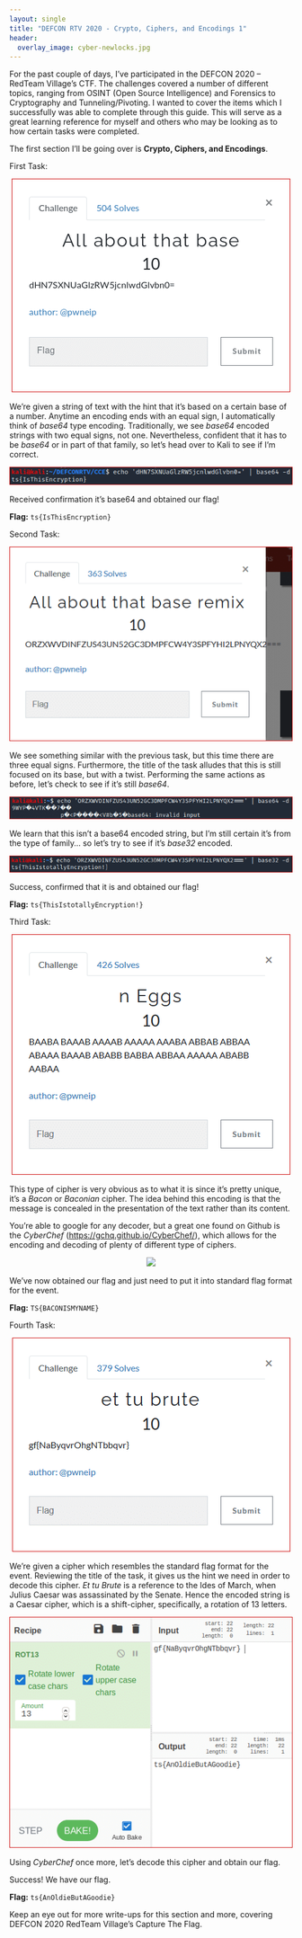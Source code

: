```yaml
---
layout: single
title: "DEFCON RTV 2020 - Crypto, Ciphers, and Encodings 1"
header:
  overlay_image: cyber-newlocks.jpg
---
```


For the past couple of days, I’ve participated in the DEFCON 2020 – RedTeam Village’s CTF. The challenges covered a number of different topics, ranging from OSINT (Open Source Intelligence) and Forensics to Cryptography and Tunneling/Pivoting. I wanted to cover the items which I successfully was able to complete through this guide. This will serve as a great learning reference for myself and others who may be looking as to how certain tasks were completed.

The first section I’ll be going over is __Crypto, Ciphers, and Encodings__.

First Task:

<p align="center"><img src="/images/CCE-All-about-that-base.png"></p>

We’re given a string of text with the hint that it’s based on a certain base of a number. Anytime an encoding ends with an equal sign, I automatically think of *base64* type encoding. Traditionally, we see *base64* encoded strings with two equal signs, not one. Nevertheless, confident that it has to be *base64* or in part of that family, so let’s head over to Kali to see if I’m correct.

<p align="center"><img src="/images/CCE-All-about-that-base-2.png"></p>

Received confirmation it’s base64 and obtained our flag!

__Flag:__ ```ts{IsThisEncryption}```

Second Task:

<p align="center"><img src="/images/CCE-All-about-that-base-remix.png"></p>

We see something similar with the previous task, but this time there are three equal signs. Furthermore, the title of the task alludes that this is still focused on its base, but with a twist. Performing the same actions as before, let’s check to see if it’s still *base64*.

<p align="center"><img src="/images/CCE-All-about-that-base-remix-2.png"></p>

We learn that this isn’t a base64 encoded string, but I’m still certain it’s from the type of family… so let’s try to see if it’s *base32* encoded.

<p align="center"><img src="/images/CCE-All-about-that-base-remix-3.png"></p>

Success, confirmed that it is and obtained our flag!

__Flag:__ ```ts{ThisIstotallyEncryption!}```

Third Task:

<p align="center"><img src="/images/CCE-n-Eggs.png"></p>

This type of cipher is very obvious as to what it is since it’s pretty unique, it’s a *Bacon* or *Baconian* cipher. The idea behind this encoding is that the message is concealed in the presentation of the text rather than its content.

You’re able to google for any decoder, but a great one found on Github is the *CyberChef* (<a href="https://gchq.github.io/CyberChef/">https://gchq.github.io/CyberChef/</a>), which allows for the encoding and decoding of plenty of different type of ciphers.

<p align="center"><img src="/images/CCE-n-Eggs.png-2"></p>

We’ve now obtained our flag and just need to put it into standard flag format for the event.

__Flag:__ ```TS{BACONISMYNAME}```

Fourth Task:

<p align="center"><img src="/images/CCE-et-tu-brute.png"></p>

We’re given a cipher which resembles the standard flag format for the event. Reviewing the title of the task, it gives us the hint we need in order to decode this cipher. *Et tu Brute* is a reference to the Ides of March, when Julius Caesar was assassinated by the Senate. Hence the encoded string is a Caesar cipher, which is a shift-cipher, specifically, a rotation of 13 letters.

<p align="center"><img src="/images/CCE-et-tu-brute-2.png"></p>

Using *CyberChef* once more, let’s decode this cipher and obtain our flag.

Success! We have our flag.

__Flag:__ ```ts{AnOldieButAGoodie}```

Keep an eye out for more write-ups for this section and more, covering DEFCON 2020 RedTeam Village’s Capture The Flag.